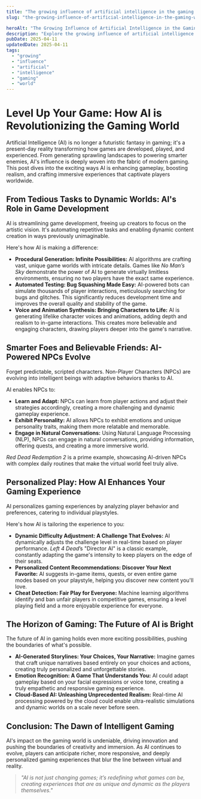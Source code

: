 ```yaml
---
title: "The growing influence of artificial intelligence in the gaming world"
slug: "the-growing-influence-of-artificial-intelligence-in-the-gaming-world"

heroAlt: "The Growing Influence of Artificial Intelligence in the Gaming World visual cover image"
description: "Explore the growing influence of artificial intelligence in the gaming world in this detailed guide, offering insights, strategies, and practical tips to enhance your understanding and application of the topic."
pubDate: 2025-04-11
updatedDate: 2025-04-11
tags:
  - "growing"
  - "influence"
  - "artificial"
  - "intelligence"
  - "gaming"
  - "world"
---
```


# Level Up Your Game: How AI is Revolutionizing the Gaming World

Artificial Intelligence (AI) is no longer a futuristic fantasy in gaming; it's a present-day reality transforming how games are developed, played, and experienced. From generating sprawling landscapes to powering smarter enemies, AI's influence is deeply woven into the fabric of modern gaming. This post dives into the exciting ways AI is enhancing gameplay, boosting realism, and crafting immersive experiences that captivate players worldwide.

## From Tedious Tasks to Dynamic Worlds: AI's Role in Game Development

AI is streamlining game development, freeing up creators to focus on the artistic vision. It's automating repetitive tasks and enabling dynamic content creation in ways previously unimaginable.

Here's how AI is making a difference:

- **Procedural Generation: Infinite Possibilities:** AI algorithms are crafting vast, unique game worlds with intricate details. Games like _No Man’s Sky_ demonstrate the power of AI to generate virtually limitless environments, ensuring no two players have the exact same experience.
- **Automated Testing: Bug Squashing Made Easy:** AI-powered bots can simulate thousands of player interactions, meticulously searching for bugs and glitches. This significantly reduces development time and improves the overall quality and stability of the game.
- **Voice and Animation Synthesis: Bringing Characters to Life:** AI is generating lifelike character voices and animations, adding depth and realism to in-game interactions. This creates more believable and engaging characters, drawing players deeper into the game's narrative.

## Smarter Foes and Believable Friends: AI-Powered NPCs Evolve

Forget predictable, scripted characters. Non-Player Characters (NPCs) are evolving into intelligent beings with adaptive behaviors thanks to AI.

AI enables NPCs to:

- **Learn and Adapt:** NPCs can learn from player actions and adjust their strategies accordingly, creating a more challenging and dynamic gameplay experience.
- **Exhibit Personality:** AI allows NPCs to exhibit emotions and unique personality traits, making them more relatable and memorable.
- **Engage in Natural Conversations:** Using Natural Language Processing (NLP), NPCs can engage in natural conversations, providing information, offering quests, and creating a more immersive world.

_Red Dead Redemption 2_ is a prime example, showcasing AI-driven NPCs with complex daily routines that make the virtual world feel truly alive.

## Personalized Play: How AI Enhances Your Gaming Experience

AI personalizes gaming experiences by analyzing player behavior and preferences, catering to individual playstyles.

Here's how AI is tailoring the experience to you:

- **Dynamic Difficulty Adjustment: A Challenge That Evolves:** AI dynamically adjusts the challenge level in real-time based on player performance. _Left 4 Dead_’s "Director AI" is a classic example, constantly adapting the game's intensity to keep players on the edge of their seats.
- **Personalized Content Recommendations: Discover Your Next Favorite:** AI suggests in-game items, quests, or even entire game modes based on your playstyle, helping you discover new content you'll love.
- **Cheat Detection: Fair Play for Everyone:** Machine learning algorithms identify and ban unfair players in competitive games, ensuring a level playing field and a more enjoyable experience for everyone.

## The Horizon of Gaming: The Future of AI is Bright

The future of AI in gaming holds even more exciting possibilities, pushing the boundaries of what's possible.

- **AI-Generated Storylines: Your Choices, Your Narrative:** Imagine games that craft unique narratives based entirely on your choices and actions, creating truly personalized and unforgettable stories.
- **Emotion Recognition: A Game That Understands You:** AI could adapt gameplay based on your facial expressions or voice tone, creating a truly empathetic and responsive gaming experience.
- **Cloud-Based AI: Unleashing Unprecedented Realism:** Real-time AI processing powered by the cloud could enable ultra-realistic simulations and dynamic worlds on a scale never before seen.

## Conclusion: The Dawn of Intelligent Gaming

AI's impact on the gaming world is undeniable, driving innovation and pushing the boundaries of creativity and immersion. As AI continues to evolve, players can anticipate richer, more responsive, and deeply personalized gaming experiences that blur the line between virtual and reality.

> _"AI is not just changing games; it’s redefining what games can be, creating experiences that are as unique and dynamic as the players themselves."_
